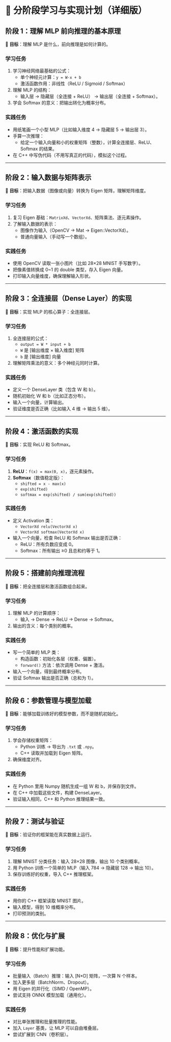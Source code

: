 # 📅 分阶段学习与实现计划（详细版）

## **阶段 1：理解 MLP 前向推理的基本原理**

🔹 **目标**：理解 MLP 是什么，前向推理是如何计算的。

### 学习任务

1. 学习神经网络最基础的公式：
   * 单个神经元计算：`y = W·x + b`
   * 激活函数作用：非线性（ReLU / Sigmoid / Softmax）
2. 理解 MLP 的结构：
   * 输入层 → 隐藏层（全连接 + ReLU） → 输出层（全连接 + Softmax）。
3. 学会 Softmax 的意义：把输出转化为概率分布。

### 实践任务

* 用纸笔画一个小型 MLP（比如输入维度 4 → 隐藏层 5 → 输出层 3）。
* 手算一次推理：
  * 给定一个输入向量和小的权重矩阵（整数），计算全连接层、ReLU、Softmax 的结果。
* 在 C++ 中写伪代码（不用写真正的代码），模拟这个过程。

---

## **阶段 2：输入数据与矩阵表示**

🔹 **目标**：把输入数据（图像或向量）转换为 Eigen 矩阵，理解矩阵维度。

### 学习任务

1. 复习 Eigen 基础：`MatrixXd`、`VectorXd`、矩阵乘法、逐元素操作。
2. 了解输入数据的表示：
   * 图像作为输入（OpenCV → Mat → Eigen::VectorXd）。
   * 普通向量输入（手动写一个数组）。

### 实践任务

* 使用 OpenCV 读取一张小图片（比如 28×28 MNIST 手写数字）。
* 把像素值转换成 0\~1 的 double 类型，存入 Eigen 向量。
* 打印输入向量维度，确保理解输入形状。

---

## **阶段 3：全连接层（Dense Layer）的实现**

🔹 **目标**：实现 MLP 的核心算子：全连接层。

### 学习任务

1. 全连接层的公式：
   * `output = W * input + b`
   * `W` 是 [输出维度 × 输入维度] 矩阵
   * `b` 是 [输出维度] 向量
2. 理解矩阵乘法的意义：多个神经元同时计算。

### 实践任务

* 定义一个 DenseLayer 类（包含 W 和 b）。
* 随机初始化 W 和 b（比如正态分布）。
* 输入一个向量，计算输出。
* 验证维度是否正确（比如输入 4 维 → 输出 5 维）。

---

## **阶段 4：激活函数的实现**

🔹 **目标**：实现 ReLU 和 Softmax。

### 学习任务

1. **ReLU**：`f(x) = max(0, x)`，逐元素操作。
2. **Softmax**（数值稳定版）：
   * `shifted = x - max(x)`
   * `exp(shifted)`
   * `softmax = exp(shifted) / sum(exp(shifted))`

### 实践任务

* 定义 Activation 类：
  * `VectorXd relu(VectorXd x)`
  * `VectorXd softmax(VectorXd x)`
* 输入一个向量，检查 ReLU 和 Softmax 输出是否正确：
  * ReLU：所有负数应变成 0。
  * Softmax：所有输出 ≥0 且总和约等于 1。

---

## **阶段 5：搭建前向推理流程**

🔹 **目标**：把全连接层和激活函数组合起来。

### 学习任务

1. 理解 MLP 的计算顺序：
   * 输入 → Dense → ReLU → Dense → Softmax。
2. 输出的含义：每个类别的概率。

### 实践任务

* 写一个简单的 MLP 类：
  * 构造函数：初始化各层（权重、偏置）。
  * `forward()` 方法：依次调用 Dense + 激活。
* 输入一个向量，得到最终概率分布。
* 验证 Softmax 输出是否正确（总和为 1）。

---

## **阶段 6：参数管理与模型加载**

🔹 **目标**：能够加载训练好的模型参数，而不是随机初始化。

### 学习任务

1. 学会存储权重矩阵：
   * Python 训练 → 导出为 `.txt` 或 `.npy`。
   * C++ 读取并加载到 Eigen 矩阵。
2. 确保维度对齐。

### 实践任务

* 在 Python 里用 Numpy 随机生成一组 W 和 b，并保存到文件。
* 在 C++ 中加载这些文件，构建 DenseLayer。
* 验证输入相同，C++ 和 Python 推理结果一致。

---

## **阶段 7：测试与验证**

🔹 **目标**：验证你的框架能在真实数据上运行。

### 学习任务

1. 理解 MNIST 分类任务：输入 28×28 图像，输出 10 个类别概率。
2. 用 Python 训练一个简单的 MLP（输入 784 → 隐藏层 128 → 输出 10）。
3. 保存训练好的权重，导入 C++ 推理框架。

### 实践任务

* 用你的 C++ 框架读取 MNIST 图片。
* 输入模型，得到 10 维概率分布。
* 打印预测的类别。

---

## **阶段 8：优化与扩展**

🔹 **目标**：提升性能和扩展功能。

### 学习任务

* 批量输入（Batch）推理：输入 [N×D] 矩阵，一次算 N 个样本。
* 加入更多层（BatchNorm、Dropout）。
* 用 Eigen 的并行化（SIMD / OpenMP）。
* 尝试支持 ONNX 模型加载（通用化）。

### 实践任务

* 对比单张推理和批量推理的性能。
* 加入 `Layer` 基类，让 MLP 可以自由堆叠层。
* 尝试扩展到 CNN（卷积层）。
